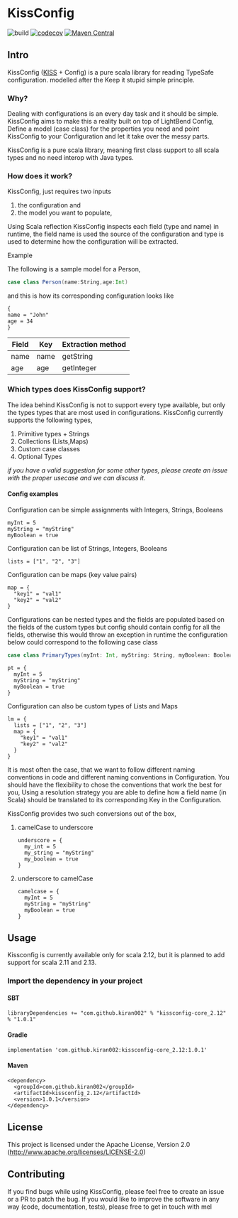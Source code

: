 # KissConfig    
![build](https://github.com/kiran002/kissconfig/workflows/build/badge.svg)
[![codecov](https://codecov.io/gh/kiran002/kissconfig/branch/master/graph/badge.svg)](https://codecov.io/gh/kiran002/kissconfig)
[![Maven Central](https://img.shields.io/maven-central/v/com.github.kiran002/kissconfig-core_2.12.svg?label=Maven%20Central)](https://search.maven.org/search?q=g:%22com.github.kiran002%22%20AND%20a:%22kissconfig-core_2.12%22)

## Intro

KissConfig ([KISS](https://en.wikipedia.org/wiki/KISS_principle) + Config) is a pure scala library for reading TypeSafe configuration. modelled after the Keep it stupid simple principle.

### Why? 

Dealing with configurations is an every day task and it should be simple. KissConfig aims to make this a reality built on top of LightBend Config, Define a model (case class) for the properties you need and point KissConfig to your Configuration and let it take over the messy parts. 

KissConfig is a pure scala library, meaning first class support to all scala types and no need interop with Java types.



### How does it work?

KissConfig, just requires two inputs 

  1. the configuration and 
  2. the model you want to populate,
  
Using Scala reflection KissConfig inspects each field (type and name) in runtime, the field name is used the source of the configuration and type is used to determine how the configuration will be extracted.

Example

The following is a sample model for a Person,

```scala
case class Person(name:String,age:Int)
```
and this is how its corresponding configuration looks like
```hocon
{
name = "John"
age = 34
}
```

Field | Key | Extraction method
------|------|-------------------
name | name | getString
age | age | getInteger


### Which types does KissConfig support? 

The idea behind KissConfig is not to support every type available, but only the types types that are most used in configurations. KissConfig currently supports the following types,

 1. Primitive types + Strings
 2. Collections (Lists,Maps)
 3. Custom case classes
 4. Optional Types

_if you have a valid suggestion for some other types, please create an issue with the proper usecase and we can discuss it._

#### Config examples


Configuration can be simple assignments with Integers, Strings, Booleans

```hocon
myInt = 5
myString = "myString"
myBoolean = true
```

Configuration can be list of Strings, Integers, Booleans

   ```hocon
   lists = ["1", "2", "3"]
   ```

Configuration can be maps (key value pairs)

```hocon
map = {
  "key1" = "val1"
  "key2" = "val2"
}
```

Configurations can be nested types and the fields are populated based on the fields of the custom types
but config should contain config for all the fields, otherwise this would throw an exception in runtime
the configuration below could correspond to the following case class
```scala
case class PrimaryTypes(myInt: Int, myString: String, myBoolean: Boolean)
```
```hocon
pt = {
  myInt = 5
  myString = "myString"
  myBoolean = true
}
```


Configuration can also be custom types of Lists and Maps
```hocon
lm = {
  lists = ["1", "2", "3"]
  map = {
    "key1" = "val1"
    "key2" = "val2"
  }
}
```
It is most often the case, that we want to follow different naming conventions in code and different naming conventions in Configuration. You should have the flexibility to chose the conventions that work the best for you, Using a resolution strategy you are able to define how a field name (in Scala) should be translated to its corresponding Key in the Configuration.

KissConfig provides two such conversions out of the box,

  1. camelCase to underscore 
      ```hocon
      underscore = {
        my_int = 5
        my_string = "myString"
        my_boolean = true
      }
      ```
    
  2. underscore to camelCase
        ```hocon
        camelcase = {
          myInt = 5
          myString = "myString"
          myBoolean = true
        }
        ```
## Usage

Kissconfig is currently available only for scala 2.12, but it is planned to add support for scala 2.11 and 2.13. 

### Import the dependency in your project

#### SBT
```
libraryDependencies += "com.github.kiran002" % "kissconfig-core_2.12" % "1.0.1"
```

#### Gradle

```
implementation 'com.github.kiran002:kissconfig-core_2.12:1.0.1'
```

#### Maven

```
<dependency>
  <groupId>com.github.kiran002</groupId>
  <artifactId>kissconfig_2.12</artifactId>
  <version>1.0.1</version>
</dependency>
```
## License

This project is licensed under the Apache License, Version 2.0 (http://www.apache.org/licenses/LICENSE-2.0)

## Contributing

If you find bugs while using KissConfig, please feel free to create an issue or a PR to patch the bug. If you would like to improve the software in any way (code, documentation, tests), please free to get in touch with mel


